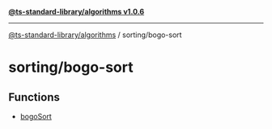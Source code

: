 [**@ts-standard-library/algorithms v1.0.6**](../../README.md)

***

[@ts-standard-library/algorithms](../../modules.md) / sorting/bogo-sort

# sorting/bogo-sort

## Functions

- [bogoSort](functions/bogoSort.md)
